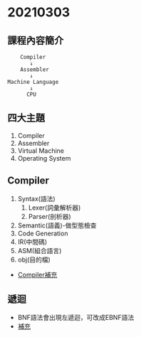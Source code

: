 # 20210303
## 課程內容簡介     
        Compiler
           ↓ 
        Assembler
           ↓     
    Machine Language
           ↓
          CPU

## 四大主題
1. Compiler
2. Assembler
3. Virtual Machine
4. Operating System

## Compiler
1. Syntax(語法)
    1. Lexer(詞彙解析器)
    2. Parser(剖析器)
2. Semantic(語義)-做型態檢查
3. Code Generation
4. IR(中間碼)
5. ASM(組合語言)
6. obj(目的檔)
* [Compiler補充](http://programmermedia.org/root/%E9%99%B3%E9%8D%BE%E8%AA%A0/%E8%AA%B2%E7%A8%8B/%E7%B3%BB%E7%B5%B1%E7%A8%8B%E5%BC%8F/03-compiler/%E7%B7%A8%E8%AD%AF%E5%99%A8%E7%B0%A1%E4%BB%8B.md)

## 遞迴
* BNF語法會出現左遞迴，可改成EBNF語法
* [補充](http://programmermedia.org/root/%E9%99%B3%E9%8D%BE%E8%AA%A0/%E8%AA%B2%E7%A8%8B/%E7%B3%BB%E7%B5%B1%E7%A8%8B%E5%BC%8F/03-compiler/%E9%AB%98%E9%9A%8E%E8%AA%9E%E8%A8%80%E7%9A%84%E8%AA%9E%E6%B3%95.md)